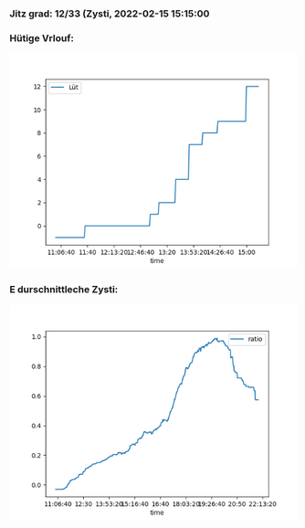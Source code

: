 ### Jitz grad: 12/33 (Zysti, 2022-02-15 15:15:00

### Hütige Vrlouf:
![Graph](Today.png)

### E durschnittleche Zysti:
![Graph](Zysti.png)